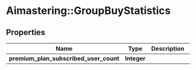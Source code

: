 # Aimastering::GroupBuyStatistics

## Properties
Name | Type | Description | Notes
------------ | ------------- | ------------- | -------------
**premium_plan_subscribed_user_count** | **Integer** |  | [optional] 


